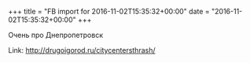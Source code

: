 +++
title = "FB import for 2016-11-02T15:35:32+00:00"
date = "2016-11-02T15:35:32+00:00"
+++

Очень про Днепропетровск 


Link: <a href="http://drugoigorod.ru/citycentersthrash/">http://drugoigorod.ru/citycentersthrash/</a>
